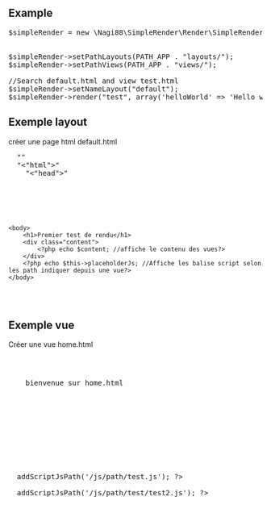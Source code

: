 <h2>Example</h2>

<pre>
$simpleRender = new \Nagi88\SimpleRender\Render\SimpleRender();


$simpleRender->setPathLayouts(PATH_APP . "layouts/");
$simpleRender->setPathViews(PATH_APP . "views/");

//Search default.html and view test.html
$simpleRender->setNameLayout("default");
$simpleRender->render("test", array('helloWorld' => 'Hello world'));
</pre>

<h2>Exemple layout</h2>
créer une page html default.html
<pre>
  "<!" doctype html">"
  "<"html">"
  	"<"head">"
  		<meta charset="utf8"/>
  		<title>Test simple render</title>
  		<link rel="stylesheet" type="text/css" href="./css/main.css" />
  	</head>
  
  	<body>
  		<h1>Premier test de rendu</h1>
  		<div class="content">
  			<?php echo $content; //affiche le contenu des vues?>
  		</div>
  		<?php echo $this->placeholderJs; //Affiche les balise script selon les path indiquer depuis une vue?>
  	</body>
  </html>
</pre>

<h2>Exemple vue</h2>
Créer une vue home.html
<pre>
  <p>
  	bienvenue sur home.html
  </p>
  <p>
  	<?php echo $helloWorld;?>
  </p>
  
  
  <?php $this->addScriptJsPath('/js/path/test.js'); ?>
  <?php $this->addScriptJsPath('/js/path/test/test2.js'); ?>
</pre>



